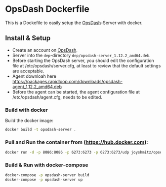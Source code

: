 # OpsDash Dockerfile

This is a Dockefile to easily setup the [OpsDash](https://www.opsdash.com)-Server with docker.

## Install & Setup

- Create an account on [OpsDash](https://www.opsdash.com).
- Server into the `dep`-directory `dep/opsdash-server_1.12.2_amd64.deb`.
- Before starting the OpsDash server, you should edit the configuration file at /etc/opsdash/server.cfg, at least to review that the default settings are acceptable.
- Agent downloah here https://packages.rapidloop.com/downloads/opsdash-agent_1.12.2_amd64.deb
- Before the agent can be started, the agent configuration file at /etc/opsdash/agent.cfg, needs to be edited.

### Build with docker

Build the docker image:

```bash
docker build -t opsdash-server .
```

### Pull and Run the container from (https://hub.docker.com):

```bash
docker run -d -p 8086:8086 -p 6273:6273 -p 6273:6273/udp joyshmitz/opsdash-server:latest
```

### Build & Run with docker-compose

```bash
docker-compose -p opsdash-server build
docker-compose -p opsdash-server up
```

